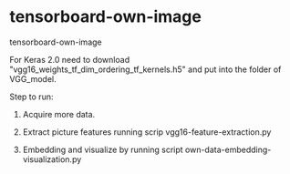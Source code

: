 # tensorboard-own-image
tensorboard-own-image

For Keras 2.0 need to download "vgg16_weights_tf_dim_ordering_tf_kernels.h5" and put into the folder of VGG_model.

Step to run:

1. Acquire more data.

2. Extract picture features running scrip vgg16-feature-extraction.py

3. Embedding and visualize by running script own-data-embedding-visualization.py

